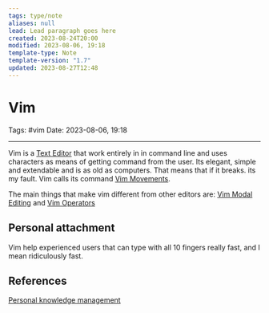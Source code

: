 ```yaml
---
tags: type/note
aliases: null
lead: Lead paragraph goes here
created: 2023-08-24T20:00
modified: 2023-08-06, 19:18
template-type: Note
template-version: "1.7"
updated: 2023-08-27T12:48
---
```


# Vim

Tags: #vim
Date: 2023-08-06, 19:18

---

Vim is a [Text Editor](Text%20Editor) that work entirely in in command line and uses characters as means of getting command from the user. Its elegant, simple and extendable and is as old as computers. That means that if it breaks. its my fault. Vim calls its command [Vim Movements](Vim%20Movements.md).

The main things that make vim different from other editors are: [Vim Modal Editing](Vim%20Modal%20Editing.md) and [Vim Operators](Vim%20Operators.md)

## Personal attachment 

Vim help experienced users that can type with all 10 fingers really fast, and I mean ridiculously fast.

## References

[Personal knowledge management](Personal%20knowledge%20management.md)